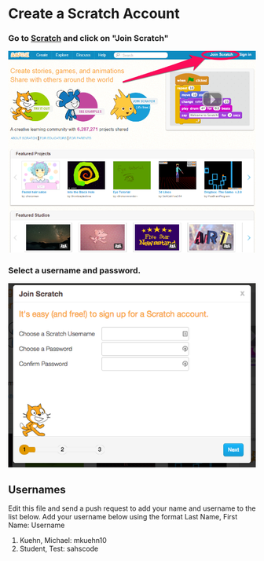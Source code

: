# Create a Scratch Account
### Go to <a href="http://scratch.mit.edu" target=new>Scratch</a> and click on "Join Scratch"

![Create Account](create_account_1.png)

### Select a username and password.

![Select Username](create_account_2.png)

## Usernames
Edit this file and send a push request to add your name and username to the list below.
Add your username below using the format Last Name, First Name: Username


1) Kuehn, Michael: mkuehn10   
2) Student, Test: sahscode   
